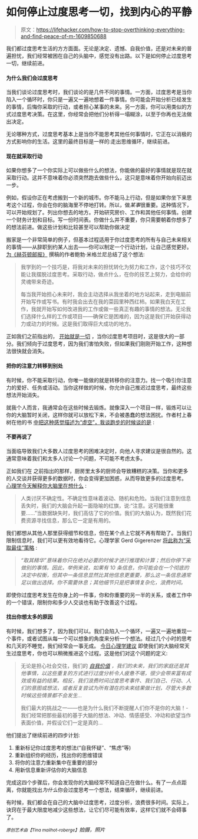 # 如何停止过度思考一切，找到内心的平静

> 原文：<https://lifehacker.com/how-to-stop-overthinking-everything-and-find-peace-of-m-1609850688>

我们都过度思考生活的方方面面。无论是决定、遗憾、自我价值，还是对未来的普遍担忧，我们经常被困在自己的头脑中，感觉没有出路。以下是如何停止过度思考一切，继续前进。



#### 为什么我们会过度思考

当我们谈论过度思考时，我们谈论的是几件不同的事情。一方面，过度思考是当你陷入一个循环时，你只是一遍又一遍地想着一件事情。你可能会开始分析已经发生的事情，后悔你采取的行动，或者担心某事的未来。另一方面，你可以用类似的方式过度思考决策。在这里，你经常会把他们分析得一塌糊涂，以至于你再也无法做出决定。

无论哪种方式，过度思考基本上是当你不能思考其他任何事情时，它正在以消极的方式影响你的生活。这里的最终目标是一样的:走出思维循环，继续前进。

#### 现在就采取行动

如果你想多了一个你实际上可以做些什么的想法，你能做的最好的事情就是现在就采取行动。这并不意味着你必须突然跑去做些什么，这只是意味着你开始向前迈出一步。

例如，假设你正在考虑搬到一个新的城市。你不能马上行动，但是如果你坐下来思考这个过程，你会在你的脑海里不停地打转。所以，做*某事*很重要。这种情况下，可以开始规划了。列出你想去的地方。开始研究房价、工作和其他任何事情。创建一个财务计划和目标。写一份时间表。你做什么并不重要，你只需要朝着你想多了的想法前进。做这些计划和比较甚至可以帮助你做决定

搬家是一个非常简单的例子，但基本过程适用于你过度思考的所有与自己未来相关的事情——从辞职到约某人出去——你可以制定一个行动计划，让自己感觉更好。 [为《赫芬顿邮报》](http://www.huffingtonpost.com/bob-miglani/mindfulness-practice_b_3976316.html) 撰稿的作者鲍勃·米格兰尼总结了这个想法:

> 我学到的一个技巧是，将我对未来的担忧转化为努力和工作，这个技巧不仅能让我摆脱过度思考。采取行动，做点什么，在你的技艺上努力，会给你的灵魂带来奇迹。
> 
> 每当我开始担心未来时，我会主动选择从我坐着的地方站起来，走到电脑前开始写作或写书。有时我会出去在我的菜园里种西红柿。如果我白天在工作，我就开始写如何改进我的工作或做一些真正有趣的事情的想法。无论我们选择什么样的工作或项目——确保它是困难的，因为这是我们开始获得动力或动力的时候。这是我们取得巨大成功的地方。

正如我们之前指出的， [开始就是一切](https://lifehacker.com/getting-started-is-everything-5892576) ，当你过度思考项目时，这是很大的一部分。我们倾向于过度思考，因为我们害怕失败，但如果我们刚刚开始工作，这种想法很快就会消失。

#### 把你的注意力转移到别处

有时候，你不能采取行动，你唯一能做的就是转移你的注意力。找一个吸引你注意力的爱好、任务或活动。当你这样做的时候，你允许自己推迟过度思考，最终这些想法开始消失。

就我个人而言，我通常会在这些时候去锻炼。就像深入一个项目一样，锻炼可以让你的大脑暂时关闭，这样你就可以放松下来，不会被愚蠢的想法困扰。作者村上春树在他的书 [中把这种感觉描述为“虚空”，我谈跑步的时候谈的是](https://www.amazon.com/dp/0307389839?asc_campaign=InlineText&asc_refurl=https://lifehacker.com/how-to-stop-overthinking-everything-and-find-peace-of-m-1609850688&asc_source=&linkCode=ogi&psc=1&smid=ATVPDKIKX0DER&tag=kinjalifehackerlink-20&th=1) :

#### 不要再说了

当面临导致我们大多数人过度思考的困难决定时，向他人寻求建议是很自然的。这通常意味着我们和太多人讨论一个问题，不可能不考虑太多。

正如我们在 之前指出的那样，厨房里太多的厨师会导致糟糕的决策。当你和更多的人交谈并获得更多的数据时，你会变得更加困惑，从而导致更多的过度思考。 [心理学今天解释你大脑里在想什么](http://www.psychologytoday.com/blog/glue/201212/why-too-much-data-disables-your-decision-making) :

> 人类讨厌不确定性。不确定性意味着波动、随机和危险。当我们注意到信息丢失时，我们的大脑会升起一面隐喻的红旗，说:“注意。这可能很重要……”当数据缺失时，我们高估了它的价值。我们的大脑认为，既然我们花费资源寻找信息，那么它一定是有用的。

我们都想从其他人那里获得细节和信息，但在某个点上它就不再有帮助了。当我们限制信息时，我们可以更有效地看待它。心理学家 Gerd Gigerenzer [将此称为“采取最佳”策略](http://www.newsweek.com/psychology-trust-your-gut-96189?piano_t=1) :

> *“取其精华”意味着你只在绝对必要的时候才进行推理和计算；然后你停下来做别的事情。因此，举例来说，如果有 10 条信息，你可能会在一个彻底的决定中权衡，但其中一条信息显然比其他信息更重要，那么这一条信息通常足以做出选择。你不需要休息；其他细节只是把事情复杂化，浪费时间。*

即使你过度思考发生在你身上的一件事，你和你重要的另一半的关系，或者工作中的一个错误，限制你和多少人交谈也有助于改善这个过程。

#### **找出你想太多的原因**

有时候，我们想多了，因为我们可以。我们会陷入一个循环，一遍又一遍地重现一个事件，或者试图从每一个可以想象的角度来分析一个想法。经过几个小时的思考和几天的不睡觉，我们经常会一事无成。 [今日心理学建议](http://www.psychologytoday.com/blog/use-your-mind-change-your-brain/201106/don-t-believe-everything-you-think-or-feel) 即使我们的大脑经常天生过度思考，你也可以稍微推进这个过程。这是他们对这个问题的定义:

> 无论是担心社会交往，我们的 [*自我价值*](http://www.psychologytoday.com/basics/self-esteem) *，我们的未来，我们的家庭还是其他事情，以这些重复的方式进行过度分析令人疲惫不堪，很少会带来富有成效或有益的结果。相反，我们浪费时间过度思考事件、我们自己、行动、人们的意图或想法，或者反复尝试为所有潜在的未来结果做计划，尽管大多数时候这些情景都不会发生...*
> 
> 我们最大的挑战之一——也是为什么我们不断提醒人们你不是你的大脑！-我们经常把那些最初的基于大脑的想法、冲动、情感感受、冲动和欲望当作表面价值，并假设它们一定是真的...

他们提出了继续前进的四步计划:

1.  重新标记你过度思考的想法(“自我怀疑”、“焦虑”等)
2.  重新组织你的经历，找出你的思维错误
3.  将你的注意力重新集中在重要的部分
4.  用新信息重新评估你的大脑信息

完成这四个步骤后，你会发现你的大脑经常不知道自己在做什么。有了一点点距离，你就能找出*为什么*你会过度思考一个想法，结束循环，继续前进。

有时候，我们都会在自己的大脑中过度思考，过度分析，浪费很多时间。实际上，诀窍在于最大限度地减少这些想法，让它们尽可能有效率，这样它们就不会碍事了。

<small>*原创艺术由*</small><small>*【Tina mailhot-roberge】*</small>*拍摄，照片*